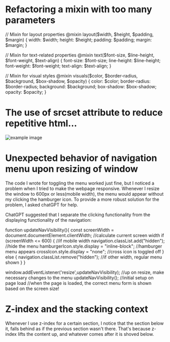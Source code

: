 # Refactoring a mixin with too many parameters

// Mixin for layout properties
@mixin layout($width, $height, $padding, $margin) {
  width: $width;
  height: $height;
  padding: $padding;
  margin: $margin;
}

// Mixin for text-related properties
@mixin text($font-size, $line-height, $font-weight, $text-align) {
  font-size: $font-size;
  line-height: $line-height;
  font-weight: $font-weight;
  text-align: $text-align;
}

// Mixin for visual styles
@mixin visuals($color, $border-radius, $background, $box-shadow, $opacity) {
  color: $color;
  border-radius: $border-radius;
  background: $background;
  box-shadow: $box-shadow;
  opacity: $opacity;
}

# The use of srcset attribute to reduce repetitive html...

<img src="image-default.jpg" 
     srcset="image-small.jpg 500w, image-medium.jpg 1000w, image-large.jpg 2000w" 
     alt="example image">

# Unexpected behavior of navigation menu upon resizing of window

The code I wrote for toggling the menu worked just fine, but I noticed a problem when I tried to make the webpage responsive. Whenever I resize the window to 600px or less(mobile width), the menu would appear without my clicking the hamburger icon. To provide a more robust solution for the problem, I asked chatGPT for help.

ChatGPT suggested that I separate the clicking functionality from the displaying functionality of the navigation:

function updateNavVisibility(){
    const screenWidth = document.documentElement.clientWidth; //calculate current screen width
    if (screenWidth <= 600) { //if mobile width
        navigation.classList.add("hidden"); //hide the menu
        hamburgerIcon.style.display = "inline-block"; //hamburger menu appears
        crossIcon.style.display = "none"; //cross icon is toggled off
    } 
    else {
        navigation.classList.remove("hidden"); //if other width, regular menu shown
    }
}

window.addEventListener('resize',updateNavVisibility); //up on resize, make necessary changes to the menu
updateNavVisibility(); //initial setup on page load
//when the page is loaded, the correct menu form is shown based on the screen size!

# Z-index and the stacking context

Whenever I use z-index for a certain section, I notice that the section below it, falls behind as if the previous section wasn't there. That's because z-index lifts the content up, and whatever comes after it is shoved below.